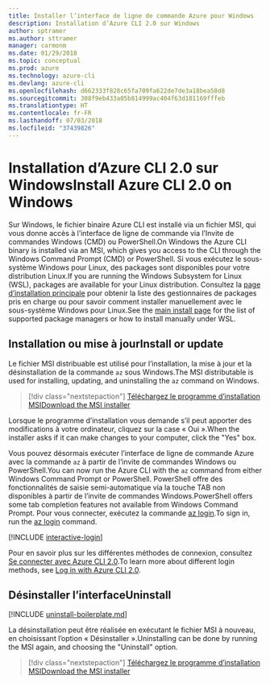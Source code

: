 ```yaml
---
title: Installer l’interface de ligne de commande Azure pour Windows
description: Installation d’Azure CLI 2.0 sur Windows
author: sptramer
ms.author: sttramer
manager: carmonm
ms.date: 01/29/2018
ms.topic: conceptual
ms.prod: azure
ms.technology: azure-cli
ms.devlang: azure-cli
ms.openlocfilehash: d662333f828c65fa709fa622de7de3a18bea58d8
ms.sourcegitcommit: 308f9eb433a05b814999ac404f63d181169fffeb
ms.translationtype: HT
ms.contentlocale: fr-FR
ms.lasthandoff: 07/03/2018
ms.locfileid: "37439826"
---
```

# <a name="install-azure-cli-20-on-windows"></a><span data-ttu-id="d56f2-103">Installation d’Azure CLI 2.0 sur Windows</span><span class="sxs-lookup"><span data-stu-id="d56f2-103">Install Azure CLI 2.0 on Windows</span></span>

<span data-ttu-id="d56f2-104">Sur Windows, le fichier binaire Azure CLI est installé via un fichier MSI, qui vous donne accès à l’interface de ligne de commande via l’Invite de commandes Windows (CMD) ou PowerShell.</span><span class="sxs-lookup"><span data-stu-id="d56f2-104">On Windows the Azure CLI binary is installed via an MSI, which gives you access to the CLI through the Windows Command Prompt (CMD) or PowerShell.</span></span>
<span data-ttu-id="d56f2-105">Si vous exécutez le sous-système Windows pour Linux, des packages sont disponibles pour votre distribution Linux.</span><span class="sxs-lookup"><span data-stu-id="d56f2-105">If you are running the Windows Subsystem for Linux (WSL), packages are available for your Linux distribution.</span></span> <span data-ttu-id="d56f2-106">Consultez la [page d’installation principale](install-azure-cli.md) pour obtenir la liste des gestionnaires de packages pris en charge ou pour savoir comment installer manuellement avec le sous-système Windows pour Linux.</span><span class="sxs-lookup"><span data-stu-id="d56f2-106">See the [main install page](install-azure-cli.md) for the list of supported package managers or how to install manually under WSL.</span></span>

## <a name="install-or-update"></a><span data-ttu-id="d56f2-107">Installation ou mise à jour</span><span class="sxs-lookup"><span data-stu-id="d56f2-107">Install or update</span></span>

<span data-ttu-id="d56f2-108">Le fichier MSI distribuable est utilisé pour l’installation, la mise à jour et la désinstallation de la commande `az` sous Windows.</span><span class="sxs-lookup"><span data-stu-id="d56f2-108">The MSI distributable is used for installing, updating, and uninstalling the `az` command on Windows.</span></span>

> [!div class="nextstepaction"]
> [<span data-ttu-id="d56f2-109">Téléchargez le programme d’installation MSI</span><span class="sxs-lookup"><span data-stu-id="d56f2-109">Download the MSI installer</span></span>](https://aka.ms/installazurecliwindows)

<span data-ttu-id="d56f2-110">Lorsque le programme d’installation vous demande s’il peut apporter des modifications à votre ordinateur, cliquez sur la case « Oui ».</span><span class="sxs-lookup"><span data-stu-id="d56f2-110">When the installer asks if it can make changes to your computer, click the "Yes" box.</span></span>

<span data-ttu-id="d56f2-111">Vous pouvez désormais exécuter l’interface de ligne de commande Azure avec la commande `az` à partir de l’invite de commandes Windows ou PowerShell.</span><span class="sxs-lookup"><span data-stu-id="d56f2-111">You can now run the Azure CLI with the `az` command from either Windows Command Prompt or PowerShell.</span></span> <span data-ttu-id="d56f2-112">PowerShell offre des fonctionnalités de saisie semi-automatique via la touche TAB non disponibles à partir de l’invite de commandes Windows.</span><span class="sxs-lookup"><span data-stu-id="d56f2-112">PowerShell offers some tab completion features not available from Windows Command Prompt.</span></span> <span data-ttu-id="d56f2-113">Pour vous connecter, exécutez la commande [az login](/cli/azure/reference-index#az-login).</span><span class="sxs-lookup"><span data-stu-id="d56f2-113">To sign in, run the [az login](/cli/azure/reference-index#az-login) command.</span></span>

[!INCLUDE [interactive-login](includes/interactive-login.md)]

<span data-ttu-id="d56f2-114">Pour en savoir plus sur les différentes méthodes de connexion, consultez [Se connecter avec Azure CLI 2.0](authenticate-azure-cli.md).</span><span class="sxs-lookup"><span data-stu-id="d56f2-114">To learn more about different login methods, see [Log in with Azure CLI 2.0](authenticate-azure-cli.md).</span></span>

## <a name="uninstall"></a><span data-ttu-id="d56f2-115">Désinstaller l’interface</span><span class="sxs-lookup"><span data-stu-id="d56f2-115">Uninstall</span></span>

[!INCLUDE [uninstall-boilerplate.md](includes/uninstall-boilerplate.md)]

<span data-ttu-id="d56f2-116">La désinstallation peut être réalisée en exécutant le fichier MSI à nouveau, en choisissant l’option « Désinstaller ».</span><span class="sxs-lookup"><span data-stu-id="d56f2-116">Uninstalling can be done by running the MSI again, and choosing the "Uninstall" option.</span></span>

> [!div class="nextstepaction"]
> [<span data-ttu-id="d56f2-117">Téléchargez le programme d’installation MSI</span><span class="sxs-lookup"><span data-stu-id="d56f2-117">Download the MSI installer</span></span>](https://aka.ms/installazurecliwindows)
